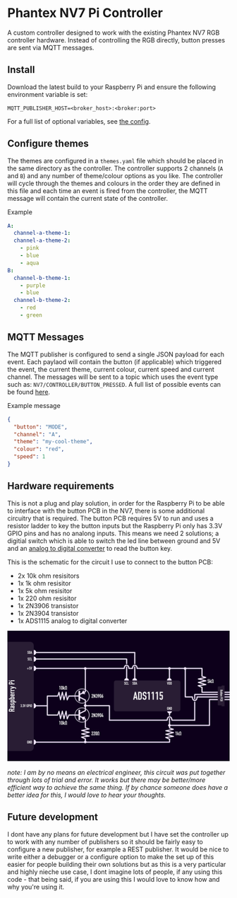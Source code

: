 # Phantex NV7 Pi Controller
A custom controller designed to work with the existing Phantex NV7 RGB controller hardware. Instead of controlling the RGB directly, button presses are sent via MQTT messages.

## Install
Download the latest build to your Raspberry Pi and ensure the following environment variable is set:

```env
MQTT_PUBLISHER_HOST=<broker_host>:<broker:port>
```
For a full list of optional variables, see [the config](./config/config.go).

## Configure themes
The themes are configured in a `themes.yaml` file which should be placed in the same directory as the controller. The controller supports 2 channels (`A` and `B`) and any number of theme/colour options as you like. The controller will cycle through the themes and colours in the order they are defined in this file and each time an event is fired from the controller, the MQTT message will contain the current state of the controller.

Example

```yaml
A:
  channel-a-theme-1:
  channel-a-theme-2: 
    - pink
    - blue
    - aqua
B:
  channel-b-theme-1: 
    - purple
    - blue
  channel-b-theme-2: 
    - red
    - green
```

## MQTT Messages
The MQTT publisher is configured to send a single JSON payload for each event. Each paylaod will contain the button (if applicable) which triggered the event, the current theme, current colour, current speed and current channel. The messages will be sent to a topic which uses the event type such as: `NV7/CONTROLLER/BUTTON_PRESSED`. A full list of possible events can be found [here](./pkg/controller/controller.go#L16-L20).

Example message
```json
{
  "button": "MODE",
  "channel": "A",
  "theme": "my-cool-theme",
  "colour": "red",
  "speed": 1
}
```

## Hardware requirements
This is not a plug and play solution, in order for the Raspberry Pi to be able to interface with the button PCB in the NV7, there is some additional circuitry that is required. The button PCB requires 5V to run and uses a resistor ladder to key the button inputs but the Raspberry Pi only has 3.3V GPIO pins and has no analong inputs. This means we need 2 solutions; a digitial switch which is able to switch the led line between ground and 5V and an [analog to digital converter](https://en.wikipedia.org/wiki/Analog-to-digital_converter) to read the button key. 

This is the schematic for the circuit I use to connect to the button PCB:

- 2x 10k ohm resisitors
- 1x 1k ohm resisitor
- 1x 5k ohm resisitor
- 1x 220 ohm resisitor
- 1x 2N3906 transistor
- 1x 2N3904 transistor
- 1x ADS1115 analog to digital converter

![schematic](docs/images/schematic.png "Schematic")

_note: I am by no means an electrical engineer, this circuit was put together through lots of trial and error. It works but there may be better/more efficient way to achieve the same thing. If by chance someone does have a better idea for this, I would love to hear your thoughts._

## Future development
I dont have any plans for future development but I have set the controller up to work with any number of publishers so it should be fairly easy to configure a new publisher, for example a REST publisher. It would be nice to write either a debugger or a configure option to make the set up of this easier for people building their own solutions but as this is a very particular and highly nieche use case, I dont imagine lots of people, if any using this code - that being said, if you are using this I would love to know how and why you're using it.
